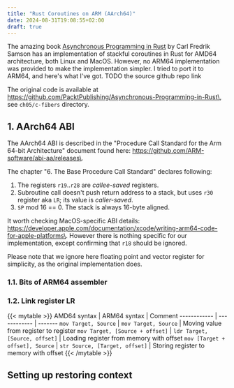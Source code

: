 ```yaml
---
title: "Rust Coroutines on ARM (AArch64)"
date: 2024-08-31T19:08:55+02:00
draft: true
---
```


<!-- Problem: book -->
The amazing book [Asynchronous Programming in Rust](https://www.packtpub.com/en-us/product/asynchronous-programming-in-rust-9781805128137) by Carl Fredrik Samson has an implementation of stackful coroutines in Rust for AMD64 architecture, both Linux and MacOS.  However, no ARM64 implementation was provided to make the implementation simpler.  I tried to port it to ARM64, and here's what I've got. TODO the source github repo link

The original code is available at https://github.com/PacktPublishing/Asynchronous-Programming-in-Rust\, see `ch05/c-fibers` directory.

<!-- ARM (AArch64) special feature: LR link register -->
## 1. AArch64 ABI
The AArch64 ABI is described in the "Procedure Call Standard for the Arm 64-bit Architecture" document found here:
https://github.com/ARM-software/abi-aa/releases\.

The chapter "6. The Base Procedure Call Standard" declares following:

1. The registers `r19`..`r28` are *callee-saved* registers.
2. Subroutine call doesn't push return address to a stack, but uses `r30` register aka `LR`; its value is *caller-saved*.
3. `SP` mod 16 == 0.  The stack is always 16-byte aligned.

It worth checking MacOS-specific ABI details:
https://developer.apple.com/documentation/xcode/writing-arm64-code-for-apple-platforms\.  However there is nothing specific for our implementation, except confirming that `r18` should be ignored.

Please note that we ignore here floating point and vector register for simplicity, as the original implementation does.

### 1.1. Bits of ARM64 assembler

### 1.2. Link register LR

{{< mytable >}}
AMD64 syntax | ARM64 syntax | Comment
------------ | ------------ | -------
`mov Target, Source`   | `mov Target, Source`    | Moving value from register to register
`mov Target, [Source + offset]`   | `ldr Target, [Source, offset]`    | Loading register from memory with offset
`mov [Target + offset], Source`   | `str Source, [Target, offset]`    | Storing register to memory with offset
{{< /mytable >}}

## Setting up restoring context
<!-- Using trampoline function -->

<!-- write example with PUSH and POP
     problem: there is no PUSH and POP in Rust AArch64 assembler
-->
<!-- Final result  -->

<!-- N. Misc -->
<!-- N.1. Red zone for state saving on MacOS -->
<!--  -->

<!-- Local Variables: -->
<!-- spell-fu-buffer-session-localwords: ("coroutine" "coroutines" "MacOS" "stackful") -->
<!-- End: -->
